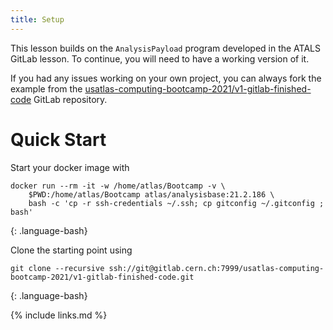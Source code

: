 ```yaml
---
title: Setup
---
```

This lesson builds on the `AnalysisPayload` program developed in the ATALS GitLab lesson. To continue, you will need to have a working version of it.

If you had any issues working on your own project, you can always fork the example from the [usatlas-computing-bootcamp-2021/v1-gitlab-finished-code](https://gitlab.cern.ch/usatlas-computing-bootcamp-2021/v1-gitlab-finished-code) GitLab repository.

# Quick Start
Start your docker image with
~~~
docker run --rm -it -w /home/atlas/Bootcamp -v \
    $PWD:/home/atlas/Bootcamp atlas/analysisbase:21.2.186 \
    bash -c 'cp -r ssh-credentials ~/.ssh; cp gitconfig ~/.gitconfig ; bash'
~~~
{: .language-bash}


Clone the starting point using
~~~
git clone --recursive ssh://git@gitlab.cern.ch:7999/usatlas-computing-bootcamp-2021/v1-gitlab-finished-code.git
~~~
{: .language-bash}


{% include links.md %}
